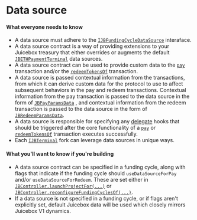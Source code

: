 # Data source

#### What everyone needs to know

* A data source must adhere to the [`IJBFundingCycleDataSource`](../../specifications/interfaces/ijbfundingcycledatasource.md) interaface.
* A data source contract is a way of providing extensions to your Juicebox treasury that either overrides or augments the default [`JBETHPaymentTerminal`](../../specifications/contracts/or-payment-terminals/jbethpaymentterminal/) data sources.
* A data source contract can be used to provide custom data to the [`pay`](../../specifications/contracts/or-payment-terminals/jbethpaymentterminal/write/pay.md) transaction and/or the [`redeemTokensOf`](../../specifications/contracts/or-payment-terminals/jbethpaymentterminal/write/redeemtokensof.md) transaction.
* A data source is passed contextual information from the transactions, from which it can derive custom data for the protocol to use to affect subsequent behaviors in the pay and redeem transactions. Contextual information from the pay transaction is passed to the data source in the form of [`JBPayParamsData`](../../specifications/data-structures/jbpayparamsdata.md) , and contextual information from the redeem transaction is passed to the data source in the form of [`JBRedeemParamsData`](../../specifications/data-structures/jbredeemparamsdata.md).
* A data source is responsible for specifying any [delegate](delegate.md) hooks that should be triggered after the core functionality of a [`pay`](../../specifications/contracts/or-payment-terminals/jbethpaymentterminal/write/pay.md) or [`redeemTokensOf`](../../specifications/contracts/or-payment-terminals/jbethpaymentterminal/write/redeemtokensof.md) transaction executes successfully.
* Each [`IJBTerminal`](../../specifications/interfaces/ijbterminal.md) fork can leverage data sources in unique ways.

#### What you'll want to know if you're building

* A data source contract can be specified in a funding cycle, along with flags that indicate if the funding cycle should `useDataSourceForPay` and/or `useDataSourceForRedeem`. These are set either in [`JBController.launchProjectFor(...)`](../../specifications/contracts/or-controllers/jbcontroller/write/launchprojectfor.md) or [`JBController.reconfigureFundingCyclesOf(...)`](../../specifications/contracts/or-controllers/jbcontroller/write/reconfigurefundingcyclesof.md).
* If a data source is not specified in a funding cycle, or if flags aren't explicitly set, default Juicebox data will be used which closely mirrors Juicebox V1 dynamics.
